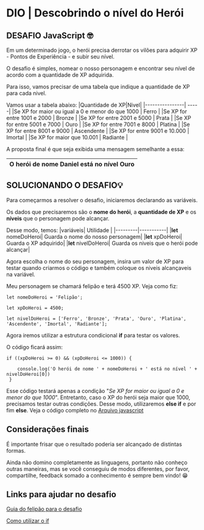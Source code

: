 
# DIO | Descobrindo o nível do Herói

## DESAFIO JavaScript 🤓
Em um determinado jogo, o herói precisa derrotar os vilões para adquirir XP - Pontos de Experiência - e subir seu nível.

O desafio é simples, nomear o nosso personagem e encontrar seu nível de acordo com a quantidade de XP adquirida.

Para isso, vamos precisar de uma tabela que indique a quantidade de XP para cada nivel. 

Vamos usar a tabela abaixo:
|Quantidade de XP|Nivel|
|----------------| -----|
|Se XP for maior ou igual a 0 e menor do que 1000 | Ferro |
|Se XP for entre 1001 e 2000 | Bronze |
|Se XP for entre 2001 e 5000 | Prata |
|Se XP for entre 5001 e 7000 | Ouro |
|Se XP for entre 7001 e 8000 | Platina |
|Se XP for entre 8001 e 9000 | Ascendente |
|Se XP for entre 9001 e 10.000 | Imortal |
|Se XP for maior que 10.001 | Radiante |

A proposta final é que seja exibida uma mensagem semelhante a essa: 

|O herói de nome Daniel está no nível Ouro|
|--------------------------------------------------------------|


## SOLUCIONANDO O DESAFIO💡

Para começarmos a resolver o desafio, iniciaremos declarando as variáveis.

 Os dados que precisaremos são o **nome do herói**, a **quantidade de XP** e os **níveis** que o personagem pode alcançar.

 Desse modo, temos:
 |variáveis| Utilidade |
 |---------|-----------|
 |**let** nomeDoHeroi| Guarda o nome do nosso personagem|
 |**let** xpDoHeroi| Guarda o XP adquirido|
 |**let** nivelDoHeroi| Guarda os niveis que o herói pode alcançar|

 Agora escolha o nome do seu personagem, insira um valor de XP para testar quando criarmos o código e também coloque os niveis alcançaveis na variável.

 Meu personagem se chamará felipão e terá 4500 XP. Veja como fiz:
```
let nomeDoHeroi = 'Felipão';

let xpDoHeroi = 4500;

let nivelDoHeroi = ['Ferro', 'Bronze', 'Prata', 'Ouro', 'Platina', 'Ascendente', 'Imortal', 'Radiante'];
```

 Agora iremos utilizar a estrutura condicional **if** para testar os valores.

 O código ficará assim:
```
if ((xpDoHeroi >= 0) && (xpDoHeroi <= 1000)) {

    console.log('O herói de nome ' + nomeDoHeroi + ' está no nível ' + nivelDoHeroi[0])
 }
```

Esse código testará apenas a condição "*Se XP for maior ou igual a 0 e menor do que 1000*". Entretanto, caso o XP do herói seja maior que 1000, precisamos testar outras condições. Desse modo, utilizaremos **else if** e por fim **else**. Veja o código completo no [Arquivo javascript](index.js)

## Considerações finais

É importante frisar que o resultado poderia ser alcançado de distintas formas.

Ainda não domino completamente as linguagens, portanto não conheço outras maneiras, mas se você conseguiu de modos diferentes, por favor, compartilhe, feedback somado a conhecimento é sempre bem vindo! 😁

## Links para ajudar no desafio
[Guia do felipão para o desafio](https://web.dio.me/lab/classificador-de-nivel-de-heroi/learning/45058400-f8ff-4c7f-b4d2-fe56d05aad7e)

[Como utilizar o if](https://developer.mozilla.org/pt-BR/docs/Web/JavaScript/Reference/Statements/if...else)








